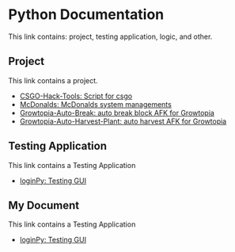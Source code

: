# Python Documentation
This link contains: project, testing application, logic, and other.

## Project
This link contains a project.
- [CSGO-Hack-Tools: Script for csgo](https://github.com/kisahtegar/CSGO-Hack-Tools)
- [McDonalds: McDonalds system managements](https://github.com/kisahtegar/McDonalds)
- [Growtopia-Auto-Break: auto break block AFK for Growtopia](https://github.com/kisahtegar/Growtopia-Auto-Break)
- [Growtopia-Auto-Harvest-Plant: auto harvest AFK for Growtopia](https://github.com/kisahtegar/Growtopia-Auto-Harvest-Plant)
<!-- - []() -->

## Testing Application
This link contains a Testing Application
- [loginPy: Testing GUI](https://github.com/kisahtegar/loginPy)
<!-- - []() -->

## My Document
This link contains a Testing Application
- [loginPy: Testing GUI](https://github.com/kisahtegar/loginPy)
<!-- - []() -->

<!-- <img src="https://github.com/kisahtegar//blob/master/preview/1.jpg" width="200"> -->